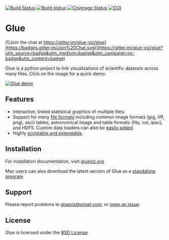
[![Build Status](https://travis-ci.org/glue-viz/glue.svg)](https://travis-ci.org/glue-viz/glue?branch=master)
[![Build status](https://ci.appveyor.com/api/projects/status/elhwol929gwg1unv/branch/master?svg=true)](https://ci.appveyor.com/project/astrofrog/glue/branch/master)
[![Coverage Status](https://coveralls.io/repos/glue-viz/glue/badge.svg)](https://coveralls.io/r/glue-viz/glue)
[![DOI](https://zenodo.org/badge/doi/10.5281/zenodo.13866.svg)](http://dx.doi.org/10.5281/zenodo.13866)

Glue
====

[![Join the chat at https://gitter.im/glue-viz/glue](https://badges.gitter.im/Join%20Chat.svg)](https://gitter.im/glue-viz/glue?utm_source=badge&utm_medium=badge&utm_campaign=pr-badge&utm_content=badge)

Glue is a python project to link visualizations of scientific datasets
across many files. Click on the image for a quick demo:

[![Glue demo](doc/readme.gif)](http://vimeo.com/53378575)

Features
--------
- Interactive, linked statistical graphics of multiple files.
- Support for many [file formats](http://www.glueviz.org/en/latest/faq.html#what-data-formats-does-glue-understand) including common image formats (jpg, tiff, png), ascii tables, astronomical image and table formats (fits, vot, ipac), and HDF5. Custom data loaders can also be [easily added](http://www.glueviz.org/en/latest/customization.html#custom-data-loaders).
- Highly [scriptable and extendable](http://www.glueviz.org/en/latest/coding_with_glue.html).

Installation
------------

For installation documentation, visit [glueviz.org](http://glueviz.org)

Mac users can also download the latest version of Glue as a [standalone
program](http://mac.glueviz.org)

Support
-------
Please report problems to glueviz@gmail.com, or [open an issue](https://github.com/glue-viz/glue/issues?state=open).

License
-------
Glue is licensed under the [BSD License](https://github.com/glue-viz/glue/blob/master/LICENSE)
